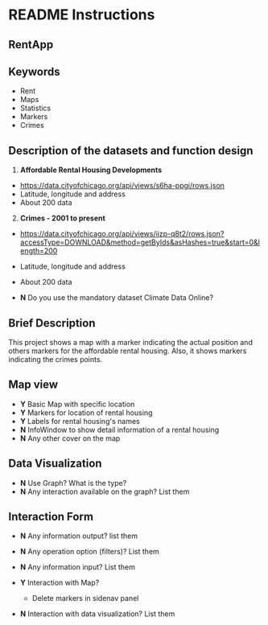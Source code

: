 # README Instructions

## RentApp

## Keywords

* Rent
* Maps
* Statistics
* Markers
* Crimes

## Description of the datasets and function design

1. __Affordable Rental Housing Developments__

* <https://data.cityofchicago.org/api/views/s6ha-ppgi/rows.json>
* Latitude, longitude and address 
* About 200 data

2. __Crimes - 2001 to present__

* <https://data.cityofchicago.org/api/views/ijzp-q8t2/rows.json?accessType=DOWNLOAD&method=getByIds&asHashes=true&start=0&length=200>
* Latitude, longitude and address 
* About 200 data

* __N__ Do you use the mandatory dataset Climate Data Online?

## Brief Description

This project shows a map with a marker indicating the actual position and others markers for the affordable rental housing. Also, it shows markers indicating the crimes points.

## Map view

* __Y__ Basic Map with specific location
* __Y__ Markers for location of rental housing
* __Y__ Labels for rental housing's names
* __N__ InfoWindow to show detail information of a rental housing
* __N__ Any other cover on the map

## Data Visualization

* __N__ Use Graph? What is the type?
* __N__ Any interaction available on the graph? List them

## Interaction Form

* __N__ Any information output? list them
* __N__ Any operation option (filters)? List them
* __N__ Any information input? List them
* __Y__ Interaction with Map?

  * Delete markers in sidenav panel

* __N__ Interaction with data visualization? List them